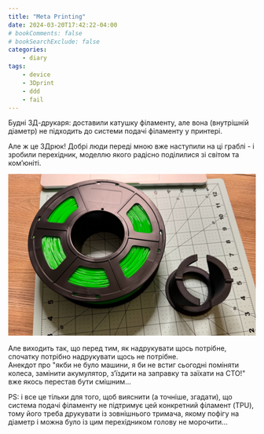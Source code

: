 ```yaml
---
title: "Meta Printing"
date: 2024-03-20T17:42:22-04:00
# bookComments: false
# bookSearchExclude: false
categories:
    - diary
tags:
    - device
    - 3Dprint
    - ddd
    - fail
---
```

Будні 3Д-друкаря: доставили катушку філаменту, але вона (внутрішній діаметр) не підходить до системи подачі філаменту у принтері.
<!--more-->
Але ж це 3Дрюк! Добрі люди переді мною вже наступили на ці граблі - і зробили перехідник, моделлю якого радісно поділилися зі світом та комʼюніті.  

![alt text](image.png)

Але виходить так, що перед тим, як надрукувати щось потрібне, спочатку потрібно надрукувати щось не потрібне.  
Анекдот про "якби не було машини, я би не встиг сьогодні поміняти колеса, замінити акумулятор, зʼїздити на заправку та заїхати на СТО!" вже якось перестав бути смішним...

PS: і все це тільки для того, щоб вияснити (а точніше, згадати), що система подачі філаменту не підтримує цей конкретний філамент (TPU), тому його треба друкувати із зовнішнього тримача, якому пофігу на діаметр і можна було із цим перехідником голову не морочити...
